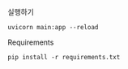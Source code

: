 실행하기
```batch
uvicorn main:app --reload
```

Requirements
```batch
pip install -r requirements.txt
```